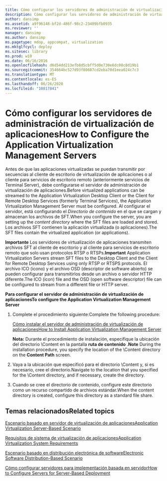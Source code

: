 ```yaml
---
title: Cómo configurar los servidores de administración de virtualización de aplicaciones
description: Cómo configurar los servidores de administración de virtualización de aplicaciones
author: dansimp
ms.assetid: a9f96148-bf2d-486f-98c2-23409bfb0935
ms.reviewer: ''
manager: dansimp
ms.author: dansimp
ms.pagetype: mdop, appcompat, virtualization
ms.mktglfcycl: deploy
ms.sitesec: library
ms.prod: w10
ms.date: 06/16/2016
ms.openlocfilehash: d6d54dd213efb8d5cbff5d0e730e6dc08c8d19b1
ms.sourcegitcommit: 354664bc527d93f80687cd2eba70d1eea024c7c3
ms.translationtype: MT
ms.contentlocale: es-ES
ms.lasthandoff: 06/26/2020
ms.locfileid: "10817841"
---
```

# <span data-ttu-id="fa469-103">Cómo configurar los servidores de administración de virtualización de aplicaciones</span><span class="sxs-lookup"><span data-stu-id="fa469-103">How to Configure the Application Virtualization Management Servers</span></span>


<span data-ttu-id="fa469-104">Antes de que las aplicaciones virtualizadas se puedan transmitir por secuencias al cliente de escritorio de virtualización de aplicaciones o al cliente para servicios de escritorio remoto (anteriormente servicios de Terminal Server), debe configurarse el servidor de administración de virtualización de aplicaciones.</span><span class="sxs-lookup"><span data-stu-id="fa469-104">Before virtualized applications can be streamed to the Application Virtualization Desktop Client or the Client for Remote Desktop Services (formerly Terminal Services), the Application Virtualization Management Server must be configured.</span></span> <span data-ttu-id="fa469-105">Al configurar el servidor, está configurando el *Directorio de contenido* en el que se cargan y almacenan los archivos de SFT.</span><span class="sxs-lookup"><span data-stu-id="fa469-105">When you configure the server, you are setting up the *content directory* where the SFT files are loaded and stored.</span></span> <span data-ttu-id="fa469-106">Los archivos SFT contienen la aplicación virtualizada (o aplicaciones).</span><span class="sxs-lookup"><span data-stu-id="fa469-106">The SFT files contain the virtualized application (or applications).</span></span>

<span data-ttu-id="fa469-107">**Importante**  Los servidores de virtualización de aplicaciones transmiten archivos SFT al cliente de escritorio y al cliente para servicios de escritorio remoto que solo usan protocolos RTSP o RTSPs.</span><span class="sxs-lookup"><span data-stu-id="fa469-107">**Important** Application Virtualization Servers stream SFT files to the Desktop Client and the Client for Remote Desktop Services using only RTSP or RTSPS protocols.</span></span> <span data-ttu-id="fa469-108">El archivo ICO (icono) y el archivo OSD (descriptor de software abierto) se pueden configurar para transmitirlos desde un archivo o servidor HTTP diferente.</span><span class="sxs-lookup"><span data-stu-id="fa469-108">The ICO (icon) file and the OSD (open software descriptor) file can be configured to stream from a different file or HTTP server.</span></span>

 

**<span data-ttu-id="fa469-109">Para configurar el servidor de administración de virtualización de aplicaciones</span><span class="sxs-lookup"><span data-stu-id="fa469-109">To configure the Application Virtualization Management Server</span></span>**

1.  <span data-ttu-id="fa469-110">Complete el procedimiento siguiente:</span><span class="sxs-lookup"><span data-stu-id="fa469-110">Complete the following procedure:</span></span>

    [<span data-ttu-id="fa469-111">Cómo instalar el servidor de administración de virtualización de aplicaciones</span><span class="sxs-lookup"><span data-stu-id="fa469-111">How to Install Application Virtualization Management Server</span></span>](how-to-install-application-virtualization-management-server.md)

    <span data-ttu-id="fa469-112">**Nota:**  Durante el procedimiento de instalación, especifique la ubicación del directorio \\Content en la pantalla **ruta de contenido** .</span><span class="sxs-lookup"><span data-stu-id="fa469-112">**Note** During the installation procedure, you specify the location of the \\Content directory on the **Content Path** screen.</span></span>

     

2.  <span data-ttu-id="fa469-113">Vaya a la ubicación que especificó para el directorio \\Content y, si es necesario, cree el directorio.</span><span class="sxs-lookup"><span data-stu-id="fa469-113">Navigate to the location that you specified for the \\Content directory, and if necessary, create the directory.</span></span>

3.  <span data-ttu-id="fa469-114">Cuando se cree el directorio de contenido, configure este directorio como un recurso compartido de archivos estándar.</span><span class="sxs-lookup"><span data-stu-id="fa469-114">When the content directory is created, configure this directory as a standard file share.</span></span>

## <span data-ttu-id="fa469-115">Temas relacionados</span><span class="sxs-lookup"><span data-stu-id="fa469-115">Related topics</span></span>


[<span data-ttu-id="fa469-116">Escenario basado en servidor de virtualización de aplicaciones</span><span class="sxs-lookup"><span data-stu-id="fa469-116">Application Virtualization Server-Based Scenario</span></span>](application-virtualization-server-based-scenario.md)

[<span data-ttu-id="fa469-117">Requisitos de sistema de virtualización de aplicaciones</span><span class="sxs-lookup"><span data-stu-id="fa469-117">Application Virtualization System Requirements</span></span>](application-virtualization-system-requirements.md)

[<span data-ttu-id="fa469-118">Escenario basado en distribución electrónica de software</span><span class="sxs-lookup"><span data-stu-id="fa469-118">Electronic Software Distribution-Based Scenario</span></span>](electronic-software-distribution-based-scenario.md)

[<span data-ttu-id="fa469-119">Cómo configurar servidores para implementación basada en servidor</span><span class="sxs-lookup"><span data-stu-id="fa469-119">How to Configure Servers for Server-Based Deployment</span></span>](how-to-configure-servers-for-server-based-deployment.md)

 

 





